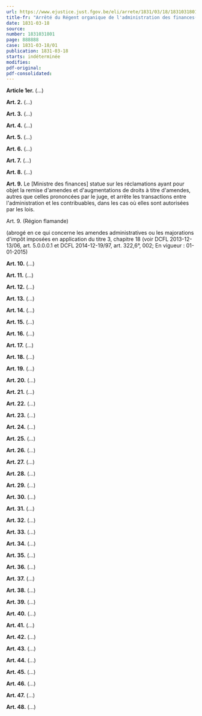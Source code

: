```yaml
---
url: https://www.ejustice.just.fgov.be/eli/arrete/1831/03/18/1831031801/justel
title-fr: "Arrêté du Régent organique de l'administration des finances(NOTE : Consultation des versions antérieures à partir du 29-01-2015 et mise à jour au 29-01-2015)"
date: 1831-03-18
source:
number: 1831031801
page: 888888
case: 1831-03-18/01
publication: 1831-03-18
starts: indéterminée
modifies:
pdf-original:
pdf-consolidated:
---
```


**Article 1er.** (...)

**Art. 2.** (...)

**Art. 3.** (...)

**Art. 4.** (...)

**Art. 5.** (...)

**Art. 6.** (...)

**Art. 7.** (...)

**Art. 8.** (...)

**Art. 9.** Le [Ministre des finances] statue sur les réclamations ayant pour objet la remise d'amendes et d'augmentations de droits à titre d'amendes, autres que celles prononcées par le juge, et arrête les transactions entre l'administration et les contribuables, dans les cas où elles sont autorisées par les lois.

Art. 9. (Région flamande)

(abrogé en ce qui concerne les amendes administratives ou les majorations d'impôt imposées en application du titre 3, chapitre 18 (voir DCFL 2013-12-13/06, art. 5.0.0.0.1 et DCFL 2014-12-19/97, art. 322,6°, 002; En vigueur : 01-01-2015) 

**Art. 10.** (...)

**Art. 11.** (...)

**Art. 12.** (...)

**Art. 13.** (...)

**Art. 14.** (...)

**Art. 15.** (...)

**Art. 16.** (...)

**Art. 17.** (...)

**Art. 18.** (...)

**Art. 19.** (...)

**Art. 20.** (...)

**Art. 21.** (...)

**Art. 22.** (...)

**Art. 23.** (...)

**Art. 24.** (...)

**Art. 25.** (...)

**Art. 26.** (...)

**Art. 27.** (...)

**Art. 28.** (...)

**Art. 29.** (...)

**Art. 30.** (...)

**Art. 31.** (...)

**Art. 32.** (...)

**Art. 33.** (...)

**Art. 34.** (...)

**Art. 35.** (...)

**Art. 36.** (...)

**Art. 37.** (...)

**Art. 38.** (...)

**Art. 39.** (...)

**Art. 40.** (...)

**Art. 41.** (...)

**Art. 42.** (...)

**Art. 43.** (...)

**Art. 44.** (...)

**Art. 45.** (...)

**Art. 46.** (...)

**Art. 47.** (...)

**Art. 48.** (...)


